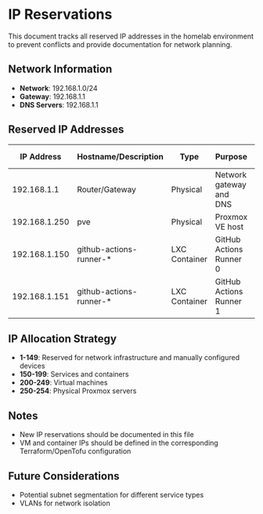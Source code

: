 # IP Reservations

This document tracks all reserved IP addresses in the homelab environment to prevent conflicts and provide documentation for network planning.

## Network Information

- **Network**: 192.168.1.0/24
- **Gateway**: 192.168.1.1
- **DNS Servers**: 192.168.1.1

## Reserved IP Addresses

| IP Address | Hostname/Description | Type | Purpose | VMID (if applicable) |
|------------|----------------------|------|---------|----------------------|
| 192.168.1.1 | Router/Gateway | Physical | Network gateway and DNS | N/A |
| 192.168.1.250 | pve | Physical | Proxmox VE host | N/A |
| 192.168.1.150 | github-actions-runner-* | LXC Container | GitHub Actions Runner 0 | 9000 |
| 192.168.1.151 | github-actions-runner-* | LXC Container | GitHub Actions Runner 1 | 9001 |

## IP Allocation Strategy

- **1-149**: Reserved for network infrastructure and manually configured devices
- **150-199**: Services and containers
- **200-249**: Virtual machines
- **250-254**: Physical Proxmox servers

## Notes

- New IP reservations should be documented in this file
- VM and container IPs should be defined in the corresponding Terraform/OpenTofu configuration

## Future Considerations

- Potential subnet segmentation for different service types
- VLANs for network isolation
